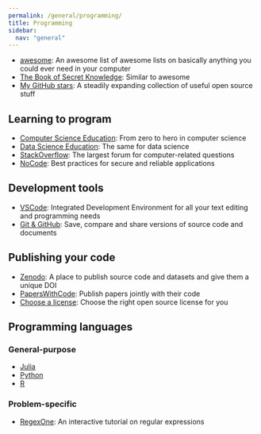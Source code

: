 ```yaml
---
permalink: /general/programming/
title: Programming
sidebar:
  nav: "general"
---
```


- [awesome](https://github.com/sindresorhus/awesome): An awesome list of awesome lists on basically anything you could ever need in your computer
- [The Book of Secret Knowledge](https://github.com/trimstray/the-book-of-secret-knowledge): Similar to awesome
- [My GitHub stars](https://github.com/gdalle?tab=stars): A steadily expanding collection of useful open source stuff

## Learning to program

- [Computer Science Education](https://github.com/ossu/computer-science): From zero to hero in computer science
- [Data Science Education](https://github.com/ossu/data-science): The same for data science
- [StackOverflow](https://stackoverflow.com/): The largest forum for computer-related questions
- [NoCode](https://github.com/kelseyhightower/nocode): Best practices for secure and reliable applications

## Development tools

- [VSCode](../../tutorials/vscode/): Integrated Development Environment for all your text editing and programming needs
- [Git & GitHub](../../tutorials/git/): Save, compare and share versions of source code and documents

## Publishing your code

- [Zenodo](https://zenodo.org/): A place to publish source code and datasets and give them a unique DOI
- [PapersWithCode](https://paperswithcode.com/): Publish papers jointly with their code
- [Choose a license](https://choosealicense.com/): Choose the right open source license for you

## Programming languages

### General-purpose

- [Julia](../../tutorials/julia/)
- [Python](../../tutorials/julia/)
- [R](https://www.r-project.org/)

### Problem-specific

- [RegexOne](https://regexone.com/): An interactive tutorial on regular expressions
